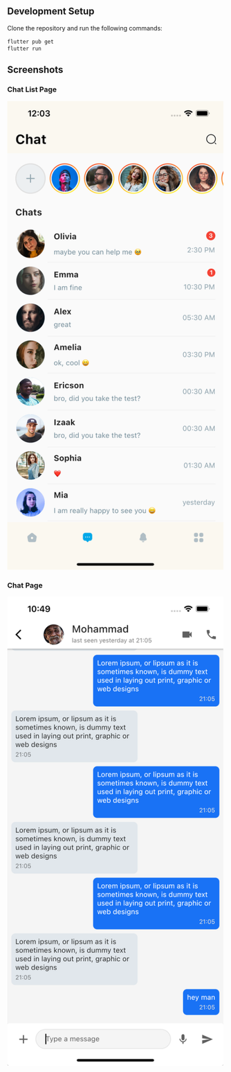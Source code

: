 

## Development Setup
Clone the repository and run the following commands:
```
flutter pub get
flutter run
```

## Screenshots

### Chat List Page
<img src="assets/screenshots/chat-list-page.png" width="500px" />

### Chat Page
<img src="assets/screenshots/chat-page.png" width="500px" />
